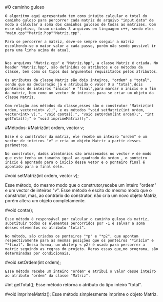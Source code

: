 #O caminho guloso

	O algoritmo aqui apresentado tem como intuito calcular o total do caminho guloso para percorrer cada matriz do arquivo "input.data" de modo a calcular a soma dos caminhos gulosos de todas as matrizes. Com esse objetivo, foram criados 3 arquivos em linguagem c++, sendo eles "main.cpp""Matriz.hpp""Matriz.cpp".

	Para se percorrer a matriz, deve-se sempre sseguir a matriz escolhendo-se o maior valor a cada passo, porém não sendo possível ir para uma linha acima da atual.


	Nos arquivos "Matriz.cpp" e "Matriz.hpp", a classe Matriz é criada. No header "Matriz.hpp", são definidos os atributos e os métodos da classe, bem como os tipos dos argumentos requisitados pelos atributos.

	Os atributos da classe Matriz são dois inteiros, "ordem" e "total", sendo que na declaração já é atribuido o valor 0 a "total",dois ponteiros de inteiros "inicio" e "final",para marcar o inicio e o fim da matriz, bem como um vector de inteiros para se criar um objeto da classe Matriz.

	Com relação aos métodos da classe,esses são o construtor "Matriz(int ordem, vector<int> v);", e os métodos "void setMatriz(int ordem, vector<int> v);", "void conta();", "void setOrdem(int ordem);", "int getTotal();" e "void imprimeMatriz();".


#Métodos:
#Matriz(int ordem, vector<int> v;

	Esse é o construtor da matriz, ele recebe um inteiro "ordem" e um vector de inteiros "v" e cria um objeto Matriz a partir desses parâmetros.

	No construtor, dados aleatórios são armazenados no vector v de modo que este tenha um tamanho igual ao quadrado da ordem , o ponteiro início é apontado para o início desse vetor e o ponteiro final é apontado para o final dele.

#void setMatriz(int ordem, vector<int> v);

 Esse método, do mesmo modo que o construtor,recebe um inteiro "ordem" e um vector de inteiros "v". Esse método é escito do mesmo modo que o construtor, mas, ao contrário do construtor, não cria um novo objeto Matriz, porém altera um objeto completamente.

#void conta();

	Esse método é responsável por calcular o caminho guloso da matriz, substituir todos os elementos percorridos por -1 e salvar a soma desses elementos no atributo "total".

	No método, são criados os ponteiros "*p" e "*p2", que apontam respectivamente para as mesmas posições que os ponteiros "*início" e "*final". Dessa forma, um while(p < p2) é usado para percorrer a matriz seguindo as regras do projeto. Reras essas que,no programa, são determinadas por condicionais.

#void setOrdem(int ordem);

	Esse método recebe um inteiro "ordem" e atribui o valor desse inteiro ao atributo "ordem" da classe "Matriz".

#int getTotal();
	Esse método retorna o atributo do tipo inteiro "total".

#void imprimeMatriz();
	Esse método simplesmente imprime o objeto Matriz.


